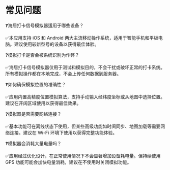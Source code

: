 # 常见问题

❓海居打卡信号模拟器适用于哪些设备？

✅本应用支持 iOS 和 Android 两大主流移动操作系统，适用于智能手机和平板电脑。建议使用较新型号的设备以获得最佳体验。

❓模拟打卡是否会被系统识别为作弊？

✅海居打卡信号模拟器仅用于测试和模拟目的，不会干扰或破坏正常的打卡系统。所有模拟操作都在本地完成，不会上传任何数据到服务器。

❓如何确保模拟位置的准确性？

✅应用内置高精度位置模拟算法，支持手动输入经纬度坐标或从地图中选择位置。建议在开阔区域使用以获得最佳效果。

❓模拟器是否需要网络连接？

✅基本功能可在离线状态下使用，但某些高级功能如时间同步、地图加载等需要网络连接。建议在 Wi-Fi 环境下使用以获得完整功能体验。

❓模拟器会消耗大量电量吗？

✅应用经过优化设计，在正常使用情况下不会显著增加设备耗电量。但持续使用 GPS 功能可能会加快电量消耗，建议在不使用时关闭模拟功能。
